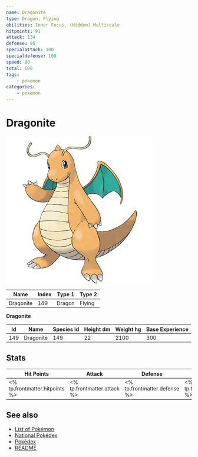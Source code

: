 ```yaml
---
name: Dragonite
type: Dragon, Flying
abilities: Inner Focus, (Hidden) Multiscale
hitpoints: 91
attack: 134
defense: 95
specialattack: 100
specialdefense: 100
speed: 80
total: 600
tags:
    - pokemon
categories:
    - pokemon
---
```


# Dragonite


![Dragonite](images/149.png)

| **Name** | **Index** | **Type 1** | **Type 2** |
|----|----|----|----|
| Dragonite | 149 | Dragon | Flying  |

**Dragonite** 




| **Id** | **Name** | **Species Id** | **Height dm** | **Weight hg** | **Base Experience** |
|--------|----------|----------------|------------|------------|---------------------|
| 149 | Dragonite | 149 | 22 | 2100 | 300 |



## Stats

| **Hit Points** | **Attack** | **Defense** | **Special Attack** | **Special Defense** | **Speed** | **Total** |
|----------------|------------|-------------|--------------------|---------------------|-----------|-----------|
| <% tp.frontmatter.hitpoints %> | <% tp.frontmatter.attack %> | <% tp.frontmatter.defense %> | <% tp.frontmatter.specialattack %> | <% tp.frontmatter.specialdefense %> | <% tp.frontmatter.speed %> | <% tp.frontmatter.total %> |

## See also

- [List of Pokémon](../pokemon.md)
- [National Pokédex](../national_pokedex.md)
- [Pokédex](../pokedex.md)
- [README](../README.md)
